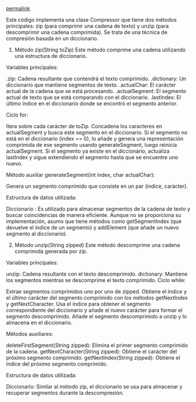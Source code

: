 [permalink](https://github.com/Bruno-MBl/24-25-EDA1/tree/4f94d08c76d97fcbe3045a3da8457933c2fedf6b/entregas/brunoMaciejewski/reto-003)

Este código implementa una clase Compressor que tiene dos métodos principales: zip (para comprimir una cadena de texto) y unzip (para descomprimir una cadena comprimida). Se trata de una técnica de compresión basada en un diccionario.

1. Método zip(String toZip)
Este método comprime una cadena utilizando una estructura de diccionario.

Variables principales:

.zip: Cadena resultante que contendrá el texto comprimido.
.dictionary: Un diccionario que mantiene segmentos de texto.
.actualChar: El carácter actual de la cadena que se está procesando.
.actualSegment: El segmento actual de texto que se está comparando con el diccionario.
.lastIndex: El último índice en el diccionario donde se encontró el segmento anterior.


Ciclo for:

Itera sobre cada carácter de toZip.
Concadena los caracteres en actualSegment y busca este segmento en el diccionario.
Si el segmento no está en el diccionario (index == 0), lo añade y genera una representación comprimida de ese segmento usando generateSegment, luego reinicia actualSegment.
Si el segmento ya existe en el diccionario, actualiza lastIndex y sigue extendiendo el segmento hasta que se encuentre uno nuevo.


Método auxiliar generateSegment(int index, char actualChar):

Genera un segmento comprimido que consiste en un par (índice, carácter).

Estructura de datos utilizada:

Diccionario : Es utilizado para almacenar segmentos de la cadena de texto y buscar coincidencias de manera eficiente. Aunque no se proporciona su implementación, asumo que tiene métodos como getSegmentIndex (que devuelve el índice de un segmento) y addElement (que añade un nuevo segmento al diccionario).


2. Método unzip(String zipped)
Este método descomprime una cadena comprimida generada por zip.


Variables principales:

unzip: Cadena resultante con el texto descomprimido.
dictionary: Mantiene los segmentos mientras se descomprime el texto comprimido.
Ciclo while:

Extrae segmentos comprimidos uno por uno de zipped.
Obtiene el índice y el último carácter del segmento comprimido con los métodos getNextIndex y getNextCharacter.
Usa el índice para obtener el segmento correspondiente del diccionario y añade el nuevo carácter para formar el segmento descomprimido.
Añade el segmento descomprimido a unzip y lo almacena en el diccionario.


Métodos auxiliares:

deleteFirstSegment(String zipped): Elimina el primer segmento comprimido de la cadena.
getNextCharacter(String zipped): Obtiene el carácter del próximo segmento comprimido.
getNextIndex(String zipped): Obtiene el índice del próximo segmento comprimido.

Estructura de datos utilizada:

Diccionario: Similar al método zip, el diccionario se usa para almacenar y recuperar segmentos durante la descompresión.